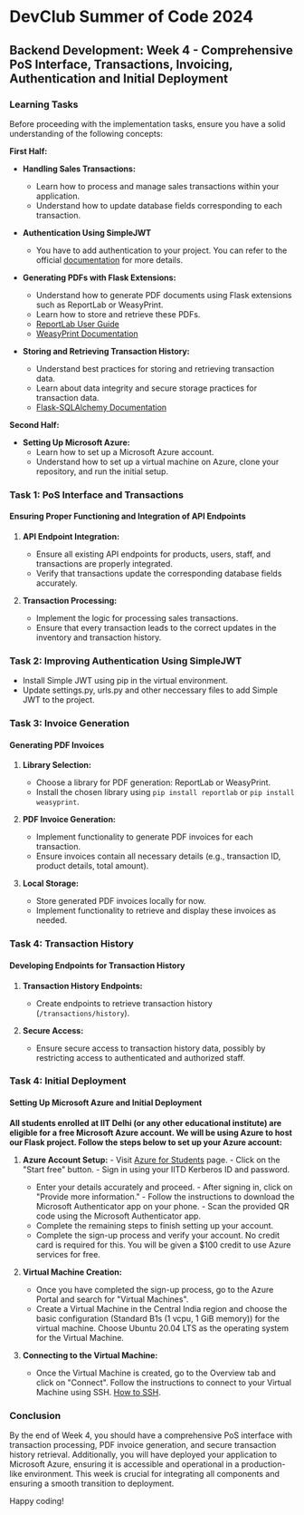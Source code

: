 # DevClub Summer of Code 2024

## Backend Development: Week 4 - Comprehensive PoS Interface, Transactions, Invoicing, Authentication and Initial Deployment

### Learning Tasks
Before proceeding with the implementation tasks, ensure you have a solid understanding of the following concepts:

**First Half:**

- **Handling Sales Transactions:**
  - Learn how to process and manage sales transactions within your application.
  - Understand how to update database fields corresponding to each transaction.

- **Authentication Using SimpleJWT**
  - You have to add authentication to your project. You can refer to the official [documentation](https://django-rest-framework-simplejwt.readthedocs.io/en/latest/) for more details.

- **Generating PDFs with Flask Extensions:**
  - Understand how to generate PDF documents using Flask extensions such as ReportLab or WeasyPrint.
  - Learn how to store and retrieve these PDFs.
  - [ReportLab User Guide](https://www.reportlab.com/docs/reportlab-userguide.pdf)
  - [WeasyPrint Documentation](https://doc.courtbouillon.org/weasyprint/stable/)

- **Storing and Retrieving Transaction History:**
  - Understand best practices for storing and retrieving transaction data.
  - Learn about data integrity and secure storage practices for transaction data.
  - [Flask-SQLAlchemy Documentation](https://flask-sqlalchemy.palletsprojects.com/en/2.x/)

**Second Half:**

- **Setting Up Microsoft Azure:**
  - Learn how to set up a Microsoft Azure account.
  - Understand how to set up a virtual machine on Azure, clone your repository, and run the initial setup.


### Task 1: PoS Interface and Transactions

#### Ensuring Proper Functioning and Integration of API Endpoints

1. **API Endpoint Integration:**
   - Ensure all existing API endpoints for products, users, staff, and transactions are properly integrated.
   - Verify that transactions update the corresponding database fields accurately.

2. **Transaction Processing:**
   - Implement the logic for processing sales transactions.
   - Ensure that every transaction leads to the correct updates in the inventory and transaction history.

### Task 2: Improving Authentication Using SimpleJWT
   - Install Simple JWT using pip in the virtual environment.
   - Update settings.py, urls.py and other neccessary files to add Simple JWT to the project.

### Task 3: Invoice Generation

#### Generating PDF Invoices

1. **Library Selection:**
   - Choose a library for PDF generation: ReportLab or WeasyPrint.
   - Install the chosen library using `pip install reportlab` or `pip install weasyprint`.

2. **PDF Invoice Generation:**
   - Implement functionality to generate PDF invoices for each transaction.
   - Ensure invoices contain all necessary details (e.g., transaction ID, product details, total amount).

3. **Local Storage:**
   - Store generated PDF invoices locally for now.
   - Implement functionality to retrieve and display these invoices as needed.

### Task 4: Transaction History

#### Developing Endpoints for Transaction History

1. **Transaction History Endpoints:**
   - Create endpoints to retrieve transaction history (`/transactions/history`).

2. **Secure Access:**
   - Ensure secure access to transaction history data, possibly by restricting access to authenticated and authorized staff.


### Task 4: Initial Deployment

#### Setting Up Microsoft Azure and Initial Deployment

**All students enrolled at IIT Delhi (or any other educational institute) are eligible for a free Microsoft Azure account. We will be using Azure to host our Flask project. Follow the steps below to set up your Azure account:**

1. **Azure Account Setup:**
   -⁠ ⁠Visit [Azure for Students](https://azure.microsoft.com/en-in/free/students) page.
   -⁠ ⁠Click on the "Start free" button.
   -⁠ ⁠Sign in using your IITD Kerberos ID and password.
   - ⁠Enter your details accurately and proceed.
   -⁠ ⁠After signing in, click on "Provide more information."
   -⁠ ⁠Follow the instructions to download the Microsoft Authenticator app on your phone.
   -⁠ ⁠Scan the provided QR code using the Microsoft Authenticator app.
   - ⁠Complete the remaining steps to finish setting up your account.
   - Complete the sign-up process and verify your account. No credit card is required for this. You will be given a $100 credit to use Azure services for free.

2. **Virtual Machine Creation:**
   - Once you have completed the sign-up process, go to the Azure Portal and search for "Virtual Machines".
   - Create a Virtual Machine in the Central India region and choose the basic configuration (Standard B1s (1 vcpu, 1 GiB memory)) for the virtual machine. Choose Ubuntu 20.04 LTS as the operating system for the Virtual Machine.

3. **Connecting to the Virtual Machine:**
   - Once the Virtual Machine is created, go to the Overview tab and click on "Connect". Follow the instructions to connect to your Virtual Machine using SSH. [How to SSH](https://docs.microsoft.com/en-us/azure/virtual-machines/linux/ssh-from-windows).



### Conclusion
By the end of Week 4, you should have a comprehensive PoS interface with transaction processing, PDF invoice generation, and secure transaction history retrieval. Additionally, you will have deployed your application to Microsoft Azure, ensuring it is accessible and operational in a production-like environment. This week is crucial for integrating all components and ensuring a smooth transition to deployment.

Happy coding!
